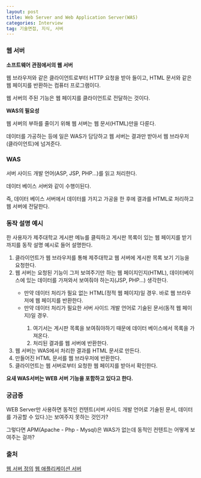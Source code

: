 ```yaml
---
layout: post
title: Web Server and Web Application Server(WAS)
categories: Interview
tag: 기술면접, 지식, 서버
---
```

### 웹 서버
<strong>소프트웨어 관점에서의 웹 서버</strong>
<p>웹 브라우저와 같은 클라이언트로부터 HTTP 요청을 받아 들이고, HTML 문서와 같은 웹 페이지를 반환하는 컴퓨터 프로그램이다.</p>
<p>웹 서버의 주된 기능은 웹 페이지를 클라이언트로 전달하는 것이다.</p>

<strong>WAS의 필요성</strong>
<p>웹 서버의 부하를 줄이기 위해 웹 서버는 웹 문서(HTML)만을 다룬다.</p>
<p>데이터를 가공하는 등에 일은 WAS가 담당하고 웹 서버는 결과만 받아서 웹 브라우저(클라이언트)에 넘겨준다.</p>


### WAS
<p>서버 사이드 개발 언어(ASP, JSP, PHP...)를 읽고 처리한다.</p>
<p>데이터 베이스 서버와 같이 수행이된다.</p>
<p>즉, 데이터 베이스 서버에서 데이터를 가지고 가공을 한 후에 결과를 HTML로 처리하고 웹 서버에 전달한다.</p>

### 동작 설명 예시
한 사용자가 제주대학교 게시판 메뉴를 클릭하고 게시판 목록이 있는 웹 페이지를 받기 까지를 동작 설명 예시로 들어 설명한다.

<ol>
  <li>클라이언트가 웹 브라우저를 통해 제주대학교 웹 서버에 게시판 목록 보기 기능을 요청한다.</li>
  <li>웹 서버는 요청된 기능이 그저 보여주기만 하는 웹 페이지인지(HTML), 데이터베이스에 있는 데이터를 가져와서 보여줘야 하는지(JSP, PHP...) 생각한다.</li>
  <ul>
    <li>만약 데이터 처리가 필요 없는 HTML(정적 웹 페이지)일 경우. 바로 웹 브라우저에 웹 페이지를 반환한다.</li>
    <li>만약 데이터 처리가 필요한 서버 사이드 개발 언어로 기술된 문서(동적 웹 페이지)일 경우.</li>
      <ol>
        <li>여기서는 게시판 목록을 보여줘야하기 때문에 데이터 베이스에서 목록을 가져온다.</li>
        <li>처리된 결과를 웹 서버에 반환한다.</li>
      </ol>
  </ul>
  <li>웹 서버는 WAS에서 처리한 결과를 HTML 문서로 만든다.</li>
  <li>만들어진 HTML 문서를 웹 브라우저에 반환한다.</li>
  <li>클라이언트는 웹 서버로부터 요청한 웹 페이지를 받아서 확인한다.</li>
</ol>

<strong>요새 WAS서버는 WEB 서버 기능을 포함하고 있다고 한다.</strong>

### 궁금증
<p>WEB Server만 사용하면 동적인 컨텐트(서버 사이드 개발 언어로 기술된 문서, 데이터를 가공할 수 있다.)는 보여주지 못하는 것인가?</p>
<p>그렇다면 APM(Apache - Php - Mysql)은 WAS가 없는데 동적인 컨텐트는 어떻게 보여주는 걸까?</p>

### 출처
[웹 서버 정의](https://ko.wikipedia.org/wiki/%EC%9B%B9_%EC%84%9C%EB%B2%84)
[웹 애플리케이션 서버](https://ko.wikipedia.org/wiki/%EC%9B%B9_%EC%95%A0%ED%94%8C%EB%A6%AC%EC%BC%80%EC%9D%B4%EC%85%98_%EC%84%9C%EB%B2%84)
[]()
